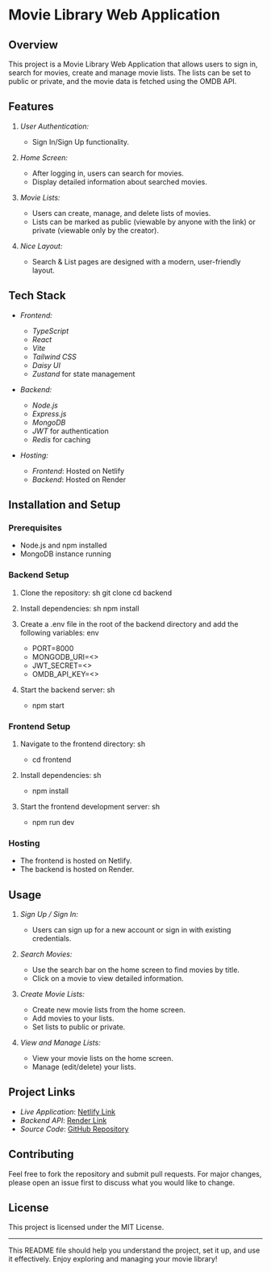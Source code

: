 # Movie Library Web Application

## Overview

This project is a Movie Library Web Application that allows users to sign in, search for movies, create and manage movie lists. The lists can be set to public or private, and the movie data is fetched using the OMDB API.

## Features

1. *User Authentication:*
   - Sign In/Sign Up functionality.

2. *Home Screen:*
   - After logging in, users can search for movies.
   - Display detailed information about searched movies.

3. *Movie Lists:*
   - Users can create, manage, and delete lists of movies.
   - Lists can be marked as public (viewable by anyone with the link) or private (viewable only by the creator).

4. *Nice Layout:*
   - Search & List pages are designed with a modern, user-friendly layout.

## Tech Stack

- *Frontend:*
  - *TypeScript*
  - *React*
  - *Vite*
  - *Tailwind CSS*
  - *Daisy UI*
  - *Zustand* for state management

- *Backend:*
  - *Node.js*
  - *Express.js*
  - *MongoDB*
  - *JWT* for authentication
  - *Redis* for caching

- *Hosting:*
  - *Frontend*: Hosted on Netlify
  - *Backend*: Hosted on Render

## Installation and Setup

### Prerequisites

- Node.js and npm installed
- MongoDB instance running

### Backend Setup

1. Clone the repository:
   sh
   git clone <repository-url>
   cd backend
   

2. Install dependencies:
   sh
   npm install
   

3. Create a .env file in the root of the backend directory and add the following variables:
   env
   - PORT=8000
   - MONGODB_URI=<<your-mongodb-uri>>
   - JWT_SECRET=<<your-jwt-secret>>
   - OMDB_API_KEY=<<your-omdb-api-key>>
   

4. Start the backend server:
   sh
   - npm start
   

### Frontend Setup

1. Navigate to the frontend directory:
   sh
   - cd frontend
   

2. Install dependencies:
   sh
   - npm install

   
3. Start the frontend development server:
   sh
   - npm run dev
   

### Hosting

- The frontend is hosted on Netlify.
- The backend is hosted on Render.

## Usage

1. *Sign Up / Sign In:*
   - Users can sign up for a new account or sign in with existing credentials.

2. *Search Movies:*
   - Use the search bar on the home screen to find movies by title.
   - Click on a movie to view detailed information.

3. *Create Movie Lists:*
   - Create new movie lists from the home screen.
   - Add movies to your lists.
   - Set lists to public or private.

4. *View and Manage Lists:*
   - View your movie lists on the home screen.
   - Manage (edit/delete) your lists.

## Project Links

- *Live Application*: [Netlify Link](https://movielibv2.netlify.app/)
- *Backend API*: [Render Link](https://movielib-1.onrender.com)
- *Source Code*: [GitHub Repository](https://github.com/yashbhargava6740/movieLib)

## Contributing

Feel free to fork the repository and submit pull requests. For major changes, please open an issue first to discuss what you would like to change.

## License

This project is licensed under the MIT License.

---

This README file should help you understand the project, set it up, and use it effectively. Enjoy exploring and managing your movie library!
